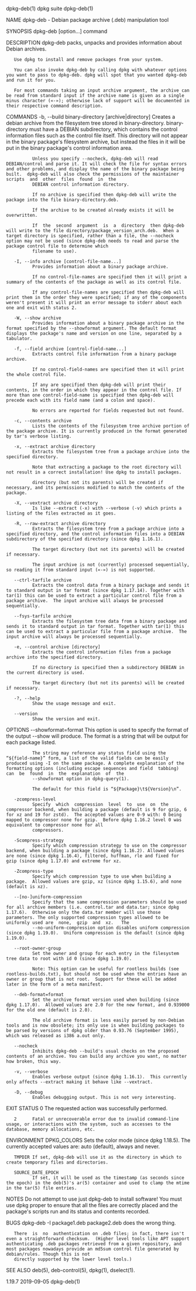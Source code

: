 dpkg-deb(1)                                                                                                                                            dpkg suite                                                                                                                                           dpkg-deb(1)

NAME
       dpkg-deb - Debian package archive (.deb) manipulation tool

SYNOPSIS
       dpkg-deb [option...] command

DESCRIPTION
       dpkg-deb packs, unpacks and provides information about Debian archives.

       Use dpkg to install and remove packages from your system.

       You can also invoke dpkg-deb by calling dpkg with whatever options you want to pass to dpkg-deb. dpkg will spot that you wanted dpkg-deb and run it for you.

       For most commands taking an input archive argument, the archive can be read from standard input if the archive name is given as a single minus character («-»); otherwise lack of support will be documented in their respective command description.

COMMANDS
       -b, --build binary-directory [archive|directory]
              Creates  a debian archive from the filesystem tree stored in binary-directory. binary-directory must have a DEBIAN subdirectory, which contains the control information files such as the control file itself. This directory will not appear in the binary package's filesystem archive, but instead the
              files in it will be put in the binary package's control information area.

              Unless you specify --nocheck, dpkg-deb will read DEBIAN/control and parse it. It will check the file for syntax errors and other problems, and display the name of the binary package being built.  dpkg-deb will also check the permissions of the maintainer scripts  and  other  files  found  in  the
              DEBIAN control information directory.

              If no archive is specified then dpkg-deb will write the package into the file binary-directory.deb.

              If the archive to be created already exists it will be overwritten.

              If  the  second  argument  is  a  directory  then dpkg-deb will write to the file directory/package_version_arch.deb.  When a target directory is specified, rather than a file, the --nocheck option may not be used (since dpkg-deb needs to read and parse the package control file to determine which
              filename to use).

       -I, --info archive [control-file-name...]
              Provides information about a binary package archive.

              If no control-file-names are specified then it will print a summary of the contents of the package as well as its control file.

              If any control-file-names are specified then dpkg-deb will print them in the order they were specified; if any of the components weren't present it will print an error message to stderr about each one and exit with status 2.

       -W, --show archive
              Provides information about a binary package archive in the format specified by the --showformat argument. The default format displays the package's name and version on one line, separated by a tabulator.

       -f, --field archive [control-field-name...]
              Extracts control file information from a binary package archive.

              If no control-field-names are specified then it will print the whole control file.

              If any are specified then dpkg-deb will print their contents, in the order in which they appear in the control file. If more than one control-field-name is specified then dpkg-deb will precede each with its field name (and a colon and space).

              No errors are reported for fields requested but not found.

       -c, --contents archive
              Lists the contents of the filesystem tree archive portion of the package archive. It is currently produced in the format generated by tar's verbose listing.

       -x, --extract archive directory
              Extracts the filesystem tree from a package archive into the specified directory.

              Note that extracting a package to the root directory will not result in a correct installation! Use dpkg to install packages.

              directory (but not its parents) will be created if necessary, and its permissions modified to match the contents of the package.

       -X, --vextract archive directory
              Is like --extract (-x) with --verbose (-v) which prints a listing of the files extracted as it goes.

       -R, --raw-extract archive directory
              Extracts the filesystem tree from a package archive into a specified directory, and the control information files into a DEBIAN subdirectory of the specified directory (since dpkg 1.16.1).

              The target directory (but not its parents) will be created if necessary.

              The input archive is not (currently) processed sequentially, so reading it from standard input («-») is not supported.

       --ctrl-tarfile archive
              Extracts the control data from a binary package and sends it to standard output in tar format (since dpkg 1.17.14). Together with tar(1) this can be used to extract a particular control file from a package archive.  The input archive will always be processed sequentially.

       --fsys-tarfile archive
              Extracts the filesystem tree data from a binary package and sends it to standard output in tar format. Together with tar(1) this can be used to extract a particular file from a package archive.  The input archive will always be processed sequentially.

       -e, --control archive [directory]
              Extracts the control information files from a package archive into the specified directory.

              If no directory is specified then a subdirectory DEBIAN in the current directory is used.

              The target directory (but not its parents) will be created if necessary.

       -?, --help
              Show the usage message and exit.

       --version
              Show the version and exit.

OPTIONS
       --showformat=format
              This option is used to specify the format of the output --show will produce. The format is a string that will be output for each package listed.

              The string may reference any status field using the “${field-name}” form, a list of the valid fields can be easily produced using -I on the same package. A complete explanation of the formatting options (including escape sequences and field  tabbing)  can  be  found  in  the  explanation  of  the
              --showformat option in dpkg-query(1).

              The default for this field is “${Package}\t${Version}\n”.

       -zcompress-level
              Specify  which  compression  level  to  use  on  the  compressor backend, when building a package (default is 9 for gzip, 6 for xz and 19 for zstd).  The accepted values are 0-9 with: 0 being mapped to compressor none for gzip.  Before dpkg 1.16.2 level 0 was equivalent to compressor none for all
              compressors.

       -Scompress-strategy
              Specify which compression strategy to use on the compressor backend, when building a package (since dpkg 1.16.2). Allowed values are none (since dpkg 1.16.4), filtered, huffman, rle and fixed for gzip (since dpkg 1.17.0) and extreme for xz.

       -Zcompress-type
              Specify which compression type to use when building a package.  Allowed values are gzip, xz (since dpkg 1.15.6), and none (default is xz).

       --[no-]uniform-compression
              Specify that the same compression parameters should be used for all archive members (i.e. control.tar and data.tar; since dpkg 1.17.6).  Otherwise only the data.tar member will use those parameters. The only supported compression types allowed to be uniformly used are  none,  gzip  and  xz.   The
              --no-uniform-compression option disables uniform compression (since dpkg 1.19.0).  Uniform compression is the default (since dpkg 1.19.0).

       --root-owner-group
              Set the owner and group for each entry in the filesystem tree data to root with id 0 (since dpkg 1.19.0).

              Note: This option can be useful for rootless builds (see rootless-builds.txt), but should not be used when the entries have an owner or group that is not root.  Support for these will be added later in the form of a meta manifest.

       --deb-format=format
              Set the archive format version used when building (since dpkg 1.17.0).  Allowed values are 2.0 for the new format, and 0.939000 for the old one (default is 2.0).

              The old archive format is less easily parsed by non-Debian tools and is now obsolete; its only use is when building packages to be parsed by versions of dpkg older than 0.93.76 (September 1995), which was released as i386 a.out only.

       --nocheck
              Inhibits dpkg-deb --build's usual checks on the proposed contents of an archive. You can build any archive you want, no matter how broken, this way.

       -v, --verbose
              Enables verbose output (since dpkg 1.16.1).  This currently only affects --extract making it behave like --vextract.

       -D, --debug
              Enables debugging output. This is not very interesting.

EXIT STATUS
       0      The requested action was successfully performed.

       2      Fatal or unrecoverable error due to invalid command-line usage, or interactions with the system, such as accesses to the database, memory allocations, etc.

ENVIRONMENT
       DPKG_COLORS
              Sets the color mode (since dpkg 1.18.5).  The currently accepted values are: auto (default), always and never.

       TMPDIR If set, dpkg-deb will use it as the directory in which to create temporary files and directories.

       SOURCE_DATE_EPOCH
              If set, it will be used as the timestamp (as seconds since the epoch) in the deb(5)'s ar(5) container and used to clamp the mtime in the tar(5) file entries.

NOTES
       Do not attempt to use just dpkg-deb to install software! You must use dpkg proper to ensure that all the files are correctly placed and the package's scripts run and its status and contents recorded.

BUGS
       dpkg-deb -I package1.deb package2.deb does the wrong thing.

       There  is  no  authentication on .deb files; in fact, there isn't even a straightforward checksum.  (Higher level tools like APT support authenticating .deb packages retrieved from a given repository, and most packages nowadays provide an md5sum control file generated by debian/rules. Though this is not
       directly supported by the lower level tools.)

SEE ALSO
       deb(5), deb-control(5), dpkg(1), dselect(1).

1.19.7                                                                                                                                                 2019-09-05                                                                                                                                           dpkg-deb(1)
